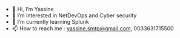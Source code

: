 - 👋 Hi, I’m Yassine
- 👀 I’m interested in NetDevOps and Cyber security
- 🌱 I’m currently learning Splunk
- 📫 How to reach me : yassine.smtp@gmail.com, 0033631715500

 
